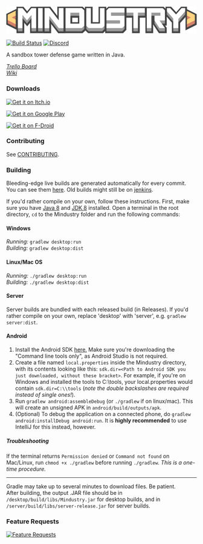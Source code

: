 ![Logo](core/assets-raw/sprites/ui/logo.png)

[![Build Status](https://travis-ci.org/Anuken/Mindustry.svg?branch=master)](https://travis-ci.org/Anuken/Mindustry) 
[![Discord](https://img.shields.io/discord/391020510269669376.svg)](https://discord.gg/mindustry)  

A sandbox tower defense game written in Java.

_[Trello Board](https://trello.com/b/aE2tcUwF/mindustry-40-plans)_  
_[Wiki](https://mindustrygame.github.io/wiki)_ 

### Downloads

[<img src="https://static.itch.io/images/badge.svg"
     alt="Get it on Itch.io"
     height="60">](https://anuke.itch.io/mindustry)

[<img src="https://play.google.com/intl/en_us/badges/images/generic/en-play-badge.png"
     alt="Get it on Google Play"
     height="80">](https://play.google.com/store/apps/details?id=io.anuke.mindustry)

[<img src="https://fdroid.gitlab.io/artwork/badge/get-it-on.png"
     alt="Get it on F-Droid"
     height="80">](https://f-droid.org/packages/io.anuke.mindustry/)


### Contributing

See [CONTRIBUTING](CONTRIBUTING.md).

### Building

Bleeding-edge live builds are generated automatically for every commit. You can see them [here](https://github.com/Anuken/MindustryBuilds/releases). Old builds might still be on [jenkins](https://jenkins.hellomouse.net/job/mindustry/).

If you'd rather compile on your own, follow these instructions.
First, make sure you have [Java 8](https://www.java.com/en/download/) and [JDK 8](https://adoptopenjdk.net/) installed. Open a terminal in the root directory, `cd` to the Mindustry folder and run the following commands:

#### Windows

_Running:_ `gradlew desktop:run`  
_Building:_ `gradlew desktop:dist`

#### Linux/Mac OS

_Running:_ `./gradlew desktop:run`  
_Building:_ `./gradlew desktop:dist`

#### Server

Server builds are bundled with each released build (in Releases). If you'd rather compile on your own, replace 'desktop' with 'server', e.g. `gradlew server:dist`.

#### Android

1. Install the Android SDK [here.](https://developer.android.com/studio#downloads) Make sure you're downloading the "Command line tools only", as Android Studio is not required.
2. Create a file named `local.properties` inside the Mindustry directory, with its contents looking like this: `sdk.dir=<Path to Android SDK you just downloaded, without these bracket>`. For example, if you're on Windows and installed the tools to C:\\tools, your local.properties would contain `sdk.dir=C:\\tools` (*note the double backslashes are required instead of single ones!*).
3. Run `gradlew android:assembleDebug` (or `./gradlew` if on linux/mac). This will create an unsigned APK in `android/build/outputs/apk`.
4. (Optional) To debug the application on a connected phone, do `gradlew android:installDebug android:run`. It is **highly recommended** to use IntelliJ for this instead, however.

##### Troubleshooting

If the terminal returns `Permission denied` or `Command not found` on Mac/Linux, run `chmod +x ./gradlew` before running `./gradlew`. *This is a one-time procedure.*

---

Gradle may take up to several minutes to download files. Be patient. <br>
After building, the output .JAR file should be in `/desktop/build/libs/Mindustry.jar` for desktop builds, and in `/server/build/libs/server-release.jar` for server builds.

### Feature Requests

[![Feature Requests](https://feathub.com/Anuken/Mindustry?format=svg)](https://feathub.com/Anuken/Mindustry)
